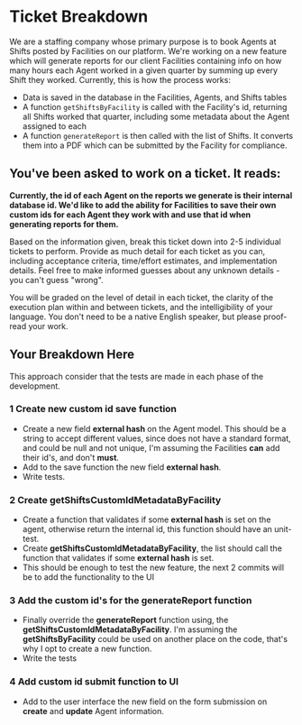 # Ticket Breakdown
We are a staffing company whose primary purpose is to book Agents at Shifts posted by Facilities on our platform. We're working on a new feature which will generate reports for our client Facilities containing info on how many hours each Agent worked in a given quarter by summing up every Shift they worked. Currently, this is how the process works:

- Data is saved in the database in the Facilities, Agents, and Shifts tables
- A function `getShiftsByFacility` is called with the Facility's id, returning all Shifts worked that quarter, including some metadata about the Agent assigned to each
- A function `generateReport` is then called with the list of Shifts. It converts them into a PDF which can be submitted by the Facility for compliance.

## You've been asked to work on a ticket. It reads:

**Currently, the id of each Agent on the reports we generate is their internal database id. We'd like to add the ability for Facilities to save their own custom ids for each Agent they work with and use that id when generating reports for them.**


Based on the information given, break this ticket down into 2-5 individual tickets to perform. Provide as much detail for each ticket as you can, including acceptance criteria, time/effort estimates, and implementation details. Feel free to make informed guesses about any unknown details - you can't guess "wrong".


You will be graded on the level of detail in each ticket, the clarity of the execution plan within and between tickets, and the intelligibility of your language. You don't need to be a native English speaker, but please proof-read your work.

## Your Breakdown Here

This approach consider that the tests are made in each phase of the development.

### 1 Create new custom id save function

- Create a new field **external hash** on the Agent model. This should be a string to accept different values, since does not have a standard format, and could be null and not unique, I'm assuming the Facilities **can** add their id's, and don't **must**.
- Add to the save function the new field **external hash**.
- Write tests.

### 2 Create getShiftsCustomIdMetadataByFacility

- Create a function that validates if some **external hash** is set on the agent, otherwise return the internal id, this function should have an unit-test.
- Create **getShiftsCustomIdMetadataByFacility**, the list should call the function that validates if some **external hash** is set.
- This should be enough to test the new feature, the next 2 commits will be to add the functionality to the UI

### 3 Add the custom id's for the generateReport function

- Finally override the **generateReport** function using, the **getShiftsCustomIdMetadataByFacility**. I'm assuming the **getShiftsByFacility** could be used on another place on the code, that's why I opt to create a new function.
- Write the tests

### 4 Add custom id submit function to UI

- Add to the user interface the new field on the form submission on **create** and **update** Agent information.